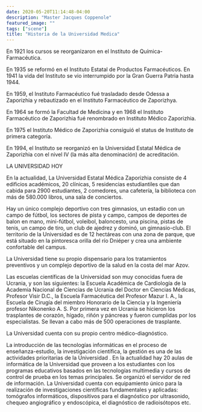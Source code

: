 ```yaml
---
date: 2020-05-20T11:14:48-04:00
description: "Master Jacques Coppenole"
featured_image: ""
tags: ["scene"]
title: "Historia de la Universidad Medica"
---
```



En 1921 los cursos se reorganizaron en el Instituto de Química-Farmacéutica.

En 1935 se reformó en el Instituto Estatal de Productos Farmacéuticos. En 1941 la vida
 del Instituto se vio interrumpido por la Gran Guerra Patria hasta 1944.

En 1959, el Instituto Farmacéutico fué trasladado desde Odessa a Zaporizhia y rebautizado
en el Instituto Farmacéutico de Zaporizhya.

En 1964 se formó la Facultad de Medicina y  en 1968  el Instituto Farmacéutico de Zaporizhia 
fué renombrado en  Instituto Médico Zaporizhia.

En 1975 el Instituto Médico de Zaporizhia consiguió el status de Instituto de  primera 
categoría.

En 1994, el Instituto se reorganizó en la Universidad Estatal Médica de Zaporizhia con el
nivel  IV (la más alta denominación) de acreditación.


LA UNIVERSIDAD HOY

En la actualidad, La Universidad Estatal Médica Zaporizhia consiste de 4 edificios académicos, 
20 clínicas, 5 residencias estudiantiles que dan cabida para 2900 estudiantes, 2 comedores, 
una cafetería, la biblioteca con más de 580.000 libros, una sala de conciertos. 



Hay un único complejo deportivo con tres gimnasios, un estadio con un campo de fútbol, los
sectores de pista y campo, campos de deportes de balon en mano, mini-fútbol, voleibol, 
baloncesto, una piscina, pistas de tenis, un campo de tiro, un club de ajedrez y dominó,
un gimnasio-club. El territorio de la Universidad es de 12 hectáreas con una zona de parque,
que está situado en la pintoresca orilla del río Dniéper y crea una ambiente confortable 
del campus.


La Universidad tiene su propio dispensario para los tratamientos preventivos y un complejo 
deportivo de la salud en la costa del mar Azov.

Las escuelas científicas de la Universidad son muy conocidas fuera de Ucrania, y son las 
siguientes: la Escuela Académica de Cardiología de la Academia Nacional de Ciencias de 
Ucrania del Doctor en Ciencias Médicas, Profesor Visir D.C., la Escuela Farmacéutica del
Profesor Mazur I. A., la Escuela de  Cirugía del miembro Honorario de la Ciencia y la
Ingeniería profesor Nikonenko A. S. Por primera vez en Ucrania se hicieron los trasplantes
de corazón, hígado, riñón y páncreas y fueron cumplidas por los especialistas. Se llevan 
a cabo más de 500 operaciones de trasplante.

La Universidad cuenta con su propio centro médico-diagnóstico.

La introducción de las tecnologías informáticas en el proceso de enseñanza-estudio, la 
investigación científica, la gestión es una de las actividades prioritarias de la 
Universidad . En la actualidad hay 20 aulas de informática de la Universidad que proveen
a los estudiantes con los programas educativos basados en las tecnologías multimedia y
cursos de control de prueba en los temas principales.  Se organizó el servidor de red de
información.  La Universidad cuenta con equipamiento único para la realización de 
investigaciones científicas fundamentales y aplicadas: tomógrafos informáticos, 
dispositivos para el diagnóstico por ultrasonido, chequeo angiográfico y endoscópica, 
el diagnóstico de radioisótopos etc. 

